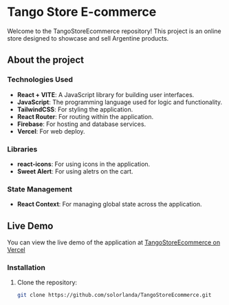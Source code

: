 
# Tango Store E-commerce
Welcome to the TangoStoreEcommerce repository! This project is an online store designed to showcase and sell Argentine products.



## About the project

### Technologies Used
- **React + VITE**: A JavaScript library for building user interfaces.
- **JavaScript**: The programming language used for logic and functionality.
- **TailwindCSS**: For styling the application.
- **React Router**: For routing within the application.
- **Firebase**: For hosting and database services.
- **Vercel**: For web deploy.

### Libraries
- **react-icons**: For using icons in the application.
- **Sweet Alert**: For using aletrs on the cart.

### State Management

- **React Context**: For managing global state across the application.

## Live Demo

You can view the live demo of the application at [TangoStoreEcommerce on Vercel](https://tango-store-ecommerce.vercel.app/)

### Installation

1. Clone the repository:
   ```bash
   git clone https://github.com/solorlanda/TangoStoreEcommerce.git